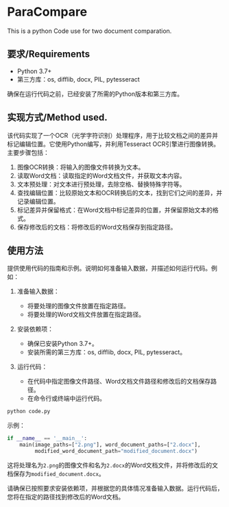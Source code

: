 # ParaCompare

This is a python Code use for two document comparation.

## 要求/Requirements


- Python 3.7+
- 第三方库：os, difflib, docx, PIL, pytesseract

确保在运行代码之前，已经安装了所需的Python版本和第三方库。

## 实现方式/Method used.

该代码实现了一个OCR（光学字符识别）处理程序，用于比较文档之间的差异并标记编辑位置。它使用Python编写，并利用Tesseract OCR引擎进行图像转换。主要步骤包括：

1. 图像OCR转换：将输入的图像文件转换为文本。
2. 读取Word文档：读取指定的Word文档文件，并获取文本内容。
3. 文本预处理：对文本进行预处理，去除空格、替换特殊字符等。
4. 查找编辑位置：比较原始文本和OCR转换后的文本，找到它们之间的差异，并记录编辑位置。
5. 标记差异并保留格式：在Word文档中标记差异的位置，并保留原始文本的格式。
6. 保存修改后的文档：将修改后的Word文档保存到指定路径。

## 使用方法

提供使用代码的指南和示例。说明如何准备输入数据，并描述如何运行代码。例如：

1. 准备输入数据：
   - 将要处理的图像文件放置在指定路径。
   - 将要处理的Word文档文件放置在指定路径。

2. 安装依赖项：
   - 确保已安装Python 3.7+。
   - 安装所需的第三方库：os, difflib, docx, PIL, pytesseract。

3. 运行代码：
   - 在代码中指定图像文件路径、Word文档文件路径和修改后的文档保存路径。
   - 在命令行或终端中运行代码。

```python
python code.py
```

示例：

```python
if __name__ == '__main__':
    main(image_paths=["2.png"], word_document_paths=["2.docx"],
         modified_word_document_path="modified_document.docx")
```

这将处理名为`2.png`的图像文件和名为`2.docx`的Word文档文件，并将修改后的文档保存为`modified_document.docx`。

请确保已按照要求安装依赖项，并根据您的具体情况准备输入数据。运行代码后，您将在指定的路径找到修改后的Word文档。
